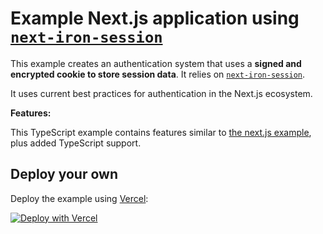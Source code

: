 # Example Next.js application using [`next-iron-session`](https://github.com/vvo/next-iron-session)

This example creates an authentication system that uses a **signed and encrypted cookie to store session data**. It relies on [`next-iron-session`](https://github.com/vvo/next-iron-session).

It uses current best practices for authentication in the Next.js ecosystem.

**Features:**

This TypeScript example contains features similar to [the next.js example](https://github.com/vvo/next-iron-session/tree/master/examples/next.js), plus added TypeScript support.

## Deploy your own

Deploy the example using [Vercel](https://vercel.com):

[![Deploy with Vercel](https://vercel.com/button)](https://vercel.com/new/git/external?repository-url=https://github.com/vvo/next-iron-session/tree/master/examples/next-typescript&project-name=next-iron-session-typescript&repository-name=next-iron-session)
